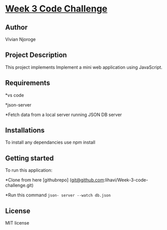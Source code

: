 # <u> Week 3 Code Challenge</u>

## <b>Author</b>

Vivian Njoroge

## Project Description

This project implements Implement a mini web application using JavaScript.

## Requirements

*vs code

*json-server

*Fetch data from a local server running JSON DB server

## Installations
To install any dependancies use npm install

## Getting started
To run this application:

*Clone from here
[githubrepo]
(git@github.com:lihavi/Week-3-code-challenge.git)

*Run this command 
`json- server --watch db.json`  
## License
MIT license